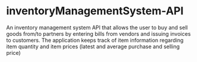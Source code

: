 # inventoryManagementSystem-API
An inventory management system API that allows the user to buy and sell goods from/to partners by entering bills from vendors and issuing invoices to customers. The application keeps track of item information regarding item quantity and item prices (latest and average purchase and selling price)

